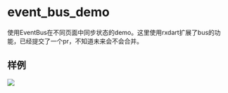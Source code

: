 # event_bus_demo

使用EventBus在不同页面中同步状态的demo。这里使用rxdart扩展了bus的功能，已经提交了一个pr，不知道未来会不会合并。

## 样例
![](https://user-gold-cdn.xitu.io/2019/3/26/169ba73dcfd35b2d?w=327&h=681&f=gif&s=204938)


